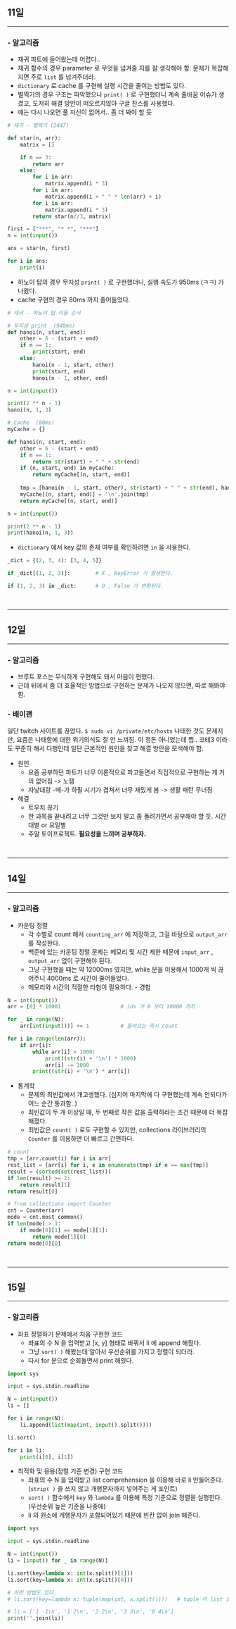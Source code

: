 ## 11일

---

### - 알고리즘

- 재귀 파트에 들어왔는데 어렵다..
- 재귀 함수의 경우 parameter 로 무엇을 넘겨줄 지를 잘 생각해야 함. 문제가 복잡해지면 주로 `list` 를 넘겨주더라.
- `dictionary` 로 cache 를 구현해 실행 시간을 줄이는 방법도 있다.
- 별찍기의 경우 구조는 파악했으나 `print( )` 로 구현했더니 계속 줄바꿈 이슈가 생겼고, 도저히 해결 방안이 떠오르지않아 구글 찬스를 사용했다.
- 얘는 다시 나오면 풀 자신이 없어서.. 좀 더 봐야 할 듯

```python
# 재귀 - 별찍기 (2447)

def star(n, arr):
    matrix = []

    if n == 3:
        return arr
    else:
        for i in arr:
            matrix.append(i * 3)
        for i in arr:
            matrix.append(i + " " * len(arr) + i)
        for i in arr:
            matrix.append(i * 3)
        return star(n//3, matrix)

first = ["***", "* *", "***"]
n = int(input())        

ans = star(n, first)

for i in ans:
    print(i)
```

- 하노이 탑의 경우 무지성 `print( )` 로 구현했더니, 실행 속도가 950ms (ㅋㅋ) 가 나왔다.
- cache 구현의 경우 80ms 까지 줄어들었다.

```python
# 재귀 - 하노이 탑 이동 순서

# 무지성 print  (948ms)
def hanoi(n, start, end):
    other = 6 - (start + end)
    if n == 1:
        print(start, end)
    else:
        hanoi(n - 1, start, other)
        print(start, end)
        hanoi(n - 1, other, end)

n = int(input())

print(2 ** n - 1)
hanoi(n, 1, 3)

# Cache  (80ms)
myCache = {}

def hanoi(n, start, end):
    other = 6 - (start + end)
    if n == 1:
        return str(start) + " " + str(end)
    if (n, start, end) in myCache:
        return myCache[(n, start, end)]
    
    tmp = [hanoi(n - 1, start, other), str(start) + " " + str(end), hanoi(n - 1, other, end)]
    myCache[(n, start, end)] = '\n'.join(tmp)
    return myCache[(n, start, end)]

n = int(input())

print(2 ** n - 1)
print(hanoi(n, 1, 3))
```

- `dictionary` 에서 key 값의 존재 여부를 확인하려면 `in` 을 사용한다.

```python
_dict = {(2, 3, 4): [3, 4, 5]}

if _dict[(1, 2, 3)]:        # X , KeyError 가 발생한다.

if (1, 2, 3) in _dict:      # O , False 가 반환된다.
```

</br>

---

## 12일

---

### - 알고리즘

- 브루트 포스는 무식하게 구현해도 돼서 마음이 편했다.
- 근데 뒤에서 좀 더 효율적인 방법으로 구현하는 문제가 나오지 않으면, 따로 해봐야 함.

### - 배이괜

일단 twitch 사이트를 끊었다. `$ sudo vi /private/etc/hosts`
나태한 것도 문제지만, 요즘은 나태함에 대한 위기의식도 잘 안 느껴짐. 이 정돈 아니었는데 쩝..
코테3 이라도 꾸준히 해서 다행인데 일단 근본적인 원인을 찾고 해결 방안을 모색해야 함.

- 원인
    - 요즘 공부하던 파트가 너무 이론적으로 파고들면서 직접적으로 구현하는 게 거의 없어짐 -> 노잼
    - 자낳대랑 \-메\-가 하필 시기가 겹쳐서 너무 재밌게 봄 -> 생활 패턴 무너짐
- 해결
    - 트우치 끊기
    - 한 과목을 끝내려고 너무 그것만 보지 말고 좀 돌려가면서 공부해야 할 듯. 시간대별 or 요일별
    - 주말 토이프로젝트. **필요성을 느끼며 공부하자.**

</br>

---

## 14일

---

### - 알고리즘

- 카운팅 정렬
    - 각 수별로 count 해서 `counting_arr` 에 저장하고, 그걸 바탕으로 `output_arr` 를 작성한다.
    - 백준에 있는 카운팅 정렬 문제는 메모리 및 시간 제한 때문에 `input_arr` , `output_arr` 없이 구현해야 된다.
    - 그냥 구현했을 때는 약 12000ms 였지만, while 문을 이용해서 1000개 씩 끊어주니 4000ms 로 시간이 줄어들었다.
    - 메모리와 시간의 적절한 타협이 필요하다. - 경험

```python
N = int(input())
arr = [0] * 10001                   # idx 가 0 부터 10000 까지

for _ in range(N):
    arr[int(input())] += 1          # 들어오는 즉시 count

for i in range(len(arr)):
    if arr[i]:
        while arr[i] > 1000:
            print((str(i) + '\n') * 1000)
            arr[i] -= 1000
        print((str(i) + '\n') * arr[i])
```

- 통계학
    - 문제의 최빈값에서 개고생했다. (심지어 마지막에 다 구현했는데 계속 안되다가 어느 순간 통과함..)
    - 최빈값이 두 개 이상일 때, 두 번째로 작은 값을 출력하라는 조건 때문에 더 복잡해졌다.
    - 최빈값은 `count( )` 로도 구현할 수 있지만, collections 라이브러리의 `Counter` 를 이용하면 더 빠르고 간편하다.

```python
# count
tmp = [arr.count(i) for i in arr]
rest_list = [arr[i] for i, e in enumerate(tmp) if e == max(tmp)]
result = (sorted(set(rest_list)))
if len(result) >= 2:
    return result[1]
return result[0]

# from collections import Counter
cnt = Counter(arr)
mode = cnt.most_common()
if len(mode) > 1:
    if mode[0][1] == mode[1][1]:
        return mode[1][0]
return mode[0][0]
```

</br>

---

## 15일

---

### - 알고리즘

- 좌표 정렬하기 문제에서 처음 구현한 코드
    - 좌표의 수 N 을 입력받고 [x, y] 형태로 바꿔서 li 에 append 해줬다.
    - 그냥 `sort( )` 해봤는데 알아서 우선순위를 가지고 정렬이 되더라.
    - 다시 for 문으로 순회돌면서 print 해줬다.

```python
import sys

input = sys.stdin.readline

N = int(input())
li = []

for i in range(N):
    li.append(list(map(int, input().split())))

li.sort()

for i in li:
    print(i[0], i[1])
```

- 최적화 및 응용(정렬 기준 변경) 구현 코드
    - 좌표의 수 N 을 입력받고 list comprehension 을 이용해 바로 li 만들어준다. (`strip( )` 을 쓰지 않고 개행문자까지 넣어주는 게 포인트)
    - `sort( )` 함수에서 `key` 와 `lambda` 를 이용해 특정 기준으로 정렬을 실행한다. (우선순위 높은 기준을 나중에)
    - li 의 원소에 개행문자가 포함되어있기 때문에 빈칸 없이 join 해준다.

```python
import sys

input = sys.stdin.readline

N = int(input())
li = [input() for _ in range(N)]

li.sort(key=lambda x: int(x.split()[1]))
li.sort(key=lambda x: int(x.split()[0]))

# 이런 방법도 있다.
# li.sort(key=lambda x: tuple(map(int, x.split())))   # tuple 이 list 보다 빠르다.

# li = ['1 -1\n', '1 2\n', '2 2\n', '3 3\n', '0 4\n']
print(''.join(li))
```
